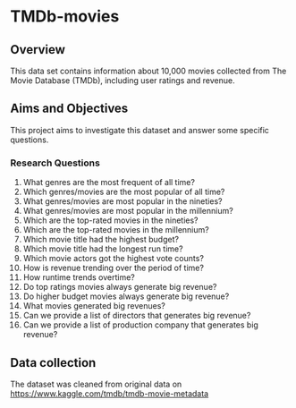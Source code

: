 # TMDb-movies
## Overview
This data set contains information about 10,000 movies collected from The Movie Database (TMDb), including user ratings and revenue. 

## Aims and Objectives
This project aims to investigate this dataset and answer some specific questions.
### Research Questions
1.	What genres are the most frequent of all time?
2.	Which genres/movies are the most popular of all time?
3.	What genres/movies are most popular in the nineties?
4.	What genres/movies are most popular in the millennium?
5.	Which are the top-rated movies in the nineties?
6.	Which are the top-rated movies in the millennium?
7.	Which movie title had the highest budget?
8.	Which movie title had the longest run time?
9.	Which movie actors got the highest vote counts?
10.	How is revenue trending over the period of time?
11.	How runtime trends overtime?
12.	Do top ratings movies always generate big revenue?
13.	Do higher budget movies always generate big revenue?
14.	What movies generated big revenues?
15.	Can we provide a list of directors that generates big revenue?
16.	Can we provide a list of production company that generates big revenue?
	
## Data collection
The dataset was cleaned from original data on <Kaggle><https://www.kaggle.com/tmdb/tmdb-movie-metadata>
